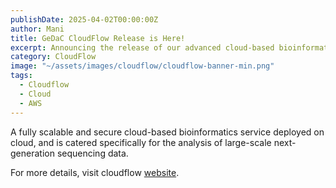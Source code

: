 ```yaml
---
publishDate: 2025-04-02T00:00:00Z
author: Mani
title: GeDaC CloudFlow Release is Here!
excerpt: Announcing the release of our advanced cloud-based bioinformatics service, CloudFlow.
category: CloudFlow
image: "~/assets/images/cloudflow/cloudflow-banner-min.png"
tags:
  - Cloudflow
  - Cloud
  - AWS
---
```





A fully scalable and secure cloud-based bioinformatics service deployed on cloud, and is catered specifically for the analysis of large-scale next-generation sequencing data.

For more details, visit cloudflow [website](https://www.cloudflow.gedac.com/).



